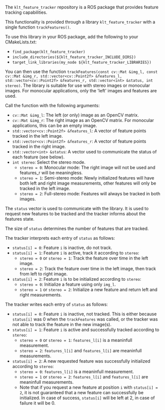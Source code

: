 The `klt_feature_tracker` repository is a ROS package that provides feature tracking capabilities.

This functionality is provided through a library `klt_feature_tracker` with a single function `trackFeatures()`.

To use this library in your ROS package, add the following to your CMakeLists.txt:
 - `find_package(klt_feature_tracker)`
 - `include_directories(${klt_feature_tracker_INCLUDE_DIRS})`
 - `target_link_libraries(my_node ${klt_feature_tracker_LIBRARIES})`

You can then use the function `trackFeatures(const cv::Mat &img_l, const cv::Mat &img_r, std::vector<cv::Point2f> &features_l, std::vector<cv::Point2f> &features_r, std::vector<int> &status, int stereo)`. The library is suitable for use with stereo images or monocular images.
For monocular applications, only the 'left' images and features are used.

Call the function with the following arguments:
 - `cv::Mat &img_l`: The left (or only) image as an OpenCV matrix.
 - `cv::Mat &img_r`: The right image as an OpenCV matrix. For monocular applications, this can be an empty image.
 - `std::vector<cv::Point2f> &features_l`: A vector of feature points tracked in the left image.
 - `std::vector<cv::Point2f> &features_r`: A vector of feature points tracked in the right image.
 - `std::vector<int> &status`: A vector used to communicate the status of each feature (see below).
 - `int stereo`: Select the stereo mode.
     - `stereo = 0`: Monocular mode: The right image will not be used and features_r will be meaningless.
     - `stereo = 1`: Semi-stereo mode: Newly initialized features will have both left and right image measurements, other features will only be tracked in the left image.
     - `stereo = 2`: Full-stereo mode: Features will always be tracked in both images.

The `status` vector is used to communicate with the library. It is used to request new features to be tracked and the tracker informs about the features state.

The size of `status` determines the number of features that are tracked.

The tracker interprets each entry of `status` as follows:
 - `status[i] = 0`: Feature `i` is inactive, do not track.
 - `status[i] = 1`: Feature `i` is active, track it according to `stereo`:
     - `stereo = 0` or `stereo = 1`: Track the feature over time in the left image.
     - `stereo = 2`: Track the feature over time in the left image, then track from left to right image.
 - `status[i] = 2`: Feature `i` is to be initialized according to `stereo`:
     - `stereo = 0`: Initialize a feature using only `img_l`.
     - `stereo = 1` or `stereo = 2`: Initialize a new feature and return left and right measurements.

The tracker writes each entry of `status` as follows:
 - `status[i] = 0`: Feature `i` is inactive, not tracked. This is either because `status[i]` was 0 when the `trackFeatures` was called, or the tracker was not able to track the feature in the new image(s).
 - `status[i] = 1`: Feature `i` is active and successfully tracked according to `stereo`:
     - `stereo = 0` or `stereo = 1`: `features_l[i]` is a meaninfull measurement.
     - `stereo = 2`: `features_l[i]` and `features_l[i]` are meaninfull measurements.
 - `status[i] = 2`: A new requested feature was successfully initialized according to `stereo`:
     - `stereo = 0`: `features_l[i]` is a meaninfull measurement.
     - `stereo = 1` or `stereo = 2`: `features_l[i]` and `features_l[i]` are meaninfull measurements.
     - Note that if you request a new feature at position `i` with `status[i] = 2`, it is not guaranteed that a new feature can successfully be initialized. In case of success, `status[i]` will be left at 2, in case of failure it will be 0.
